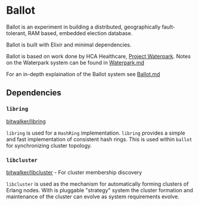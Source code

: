# Ballot

Ballot is an experiment in building a distributed, geographically
fault-tolerant, RAM based, embedded election database.

Ballot is built with Elixir and minimal dependencies.

Ballot is based on work done by HCA Healthcare, [Project Waterpark](https://www.youtube.com/watch?v=pQ0CvjAJXz4). Notes on the Waterpark system can be found in [Waterpark.md](/docs/Waterpark.md)

For an in-depth explaination of the Ballot system see [Ballot.md](/docs/Ballot.md)

## Dependencies

### `libring`

[bitwalker/libring](https://github.com/bitwalker/libring)

`libring` is used for a `HashRing` implementation. `libring` provides a simple
and fast implementation of consistent hash rings. This is used within `ballot`
for synchronizing cluster topology.

### `libcluster`

[bitwalker/libcluster](https://github.com/bitwalker/libcluster) - For cluster membership discovery

`libcluster` is used as the mechanism for automatically forming clusters of
Erlang nodes. With is pluggable "strategy" system the cluster formation and
maintenance of the cluster can evolve as system requirements evolve.
